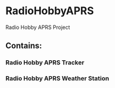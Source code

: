 # RadioHobbyAPRS
Radio Hobby APRS Project

## Contains:
### Radio Hobby APRS Tracker
### Radio Hobby APRS Weather Station

